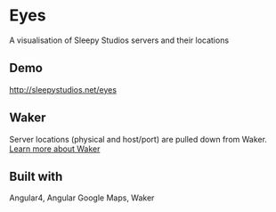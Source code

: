 # Eyes

A visualisation of Sleepy Studios servers and their locations

## Demo

http://sleepystudios.net/eyes

## Waker

Server locations (physical and host/port) are pulled down from Waker. [Learn more about Waker](https://github.com/sekaru/Waker)

## Built with
Angular4, Angular Google Maps, Waker